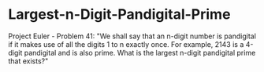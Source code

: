 # Largest-n-Digit-Pandigital-Prime
Project Euler - Problem 41: "We shall say that an n-digit number is pandigital if it makes use of all the digits 1 to n exactly once. For example, 2143 is a 4-digit pandigital and is also prime.  What is the largest n-digit pandigital prime that exists?"
